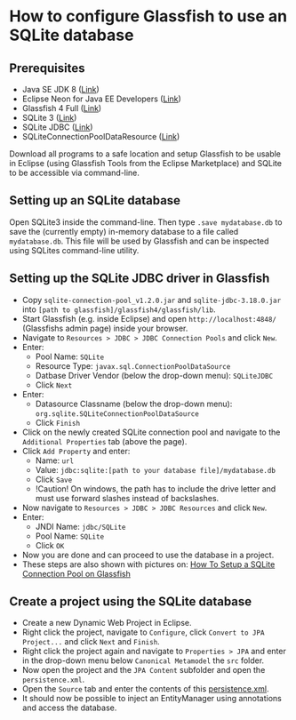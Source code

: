 # How to configure Glassfish to use an SQLite database

## Prerequisites
* Java SE JDK 8 ([Link](http://www.oracle.com/technetwork/java/javase/downloads/jdk8-downloads-2133151.html))
* Eclipse Neon for Java EE Developers ([Link](https://www.eclipse.org/downloads/eclipse-packages/))
* Glassfish 4 Full ([Link](https://javaee.github.io/glassfish/download))
* SQLite 3 ([Link](https://www.sqlite.org/download.html))
* SQLite JDBC ([Link](https://bitbucket.org/xerial/sqlite-jdbc/downloads/))
* SQLiteConnectionPoolDataResource ([Link](https://sourceforge.net/projects/sqlite-connpool/files/))

Download all programs to a safe location and setup Glassfish to be usable in Eclipse (using Glassfish Tools from the Eclipse Marketplace) and SQLite to be accessible via command-line.

## Setting up an SQLite database
Open SQLite3 inside the command-line. Then type `.save mydatabase.db` to save the (currently empty) in-memory database to a file called `mydatabase.db`. This file will be used by Glassfish and can be inspected using SQLites command-line utility.

## Setting up the SQLite JDBC driver in Glassfish
* Copy `sqlite-connection-pool_v1.2.0.jar` and `sqlite-jdbc-3.18.0.jar` into `[path to glassfish]/glassfish4/glassfish/lib`.
* Start Glassfish (e.g. inside Eclipse) and open `http://localhost:4848/` (Glassfishs admin page) inside your browser.
* Navigate to `Resources > JDBC > JDBC Connection Pools` and click `New`.
* Enter:
    * Pool Name: `SQLite`
    * Resource Type: `javax.sql.ConnectionPoolDataSource`
    * Datbase Driver Vendor (below the drop-down menu): `SQLiteJDBC`
    * Click `Next`
* Enter:
    * Datasource Classname (below the drop-down menu): `org.sqlite.SQLiteConnectionPoolDataSource`
    * Click `Finish`
* Click on the newly created SQLite connection pool and navigate to the `Additional Properties` tab (above the page).
* Click `Add Property` and enter:
    * Name: `url`
    * Value: `jdbc:sqlite:[path to your database file]/mydatabase.db`
    * Click `Save`
    * !Caution! On windows, the path has to include the drive letter and must use forward slashes instead of backslashes.
* Now navigate to `Resources > JDBC > JDBC Resources` and click `New`.
* Enter:
    * JNDI Name: `jdbc/SQLite`
    * Pool Name: `SQLite`
    * Click `OK`
* Now you are done and can proceed to use the database in a project.
* These steps are also shown with pictures on: [How To Setup a SQLite Connection Pool on Glassfish](https://sourceforge.net/p/sqlite-connpool/wiki/How%20To%20Setup%20a%20SQLite%20Connection%20Pool%20on%20Glassfish/)

## Create a project using the SQLite database
* Create a new Dynamic Web Project in Eclipse.
* Right click the project, navigate to `Configure`, click `Convert to JPA Project...` and click `Next` and `Finish`.
* Right click the project again and navigate to `Properties > JPA` and enter in the drop-down menu below `Canonical Metamodel` the `src` folder.
* Now open the project and the `JPA Content` subfolder and open the `persistence.xml`.
* Open the `Source` tab and enter the contents of this [persistence.xml](persistence.xml).
* It should now be possible to inject an EntityManager using annotations and access the database.

